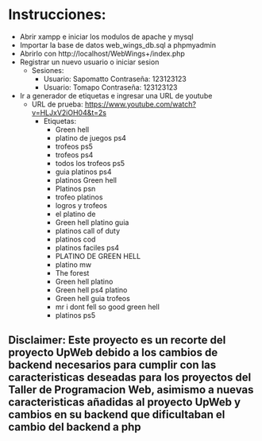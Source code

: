 # Instrucciones:
- Abrir xampp e iniciar los modulos de apache y mysql
- Importar la base de datos web_wings_db.sql a phpmyadmin
- Abrirlo con http://localhost/WebWings+/index.php
- Registrar un nuevo usuario o iniciar sesion
  - Sesiones:
    - Usuario: Sapomatto Contraseña: 123123123
    - Usuario: Tomapo Contraseña: 123123123
- Ir a generador de etiquetas e ingresar una URL de youtube
  - URL de prueba: https://www.youtube.com/watch?v=HLJxV2iOH04&t=2s
    - Etiquetas:
      - Green hell
      - platino de juegos ps4
      - trofeos ps5
      - trofeos ps4
      - todos los trofeos ps5
      - guia platinos ps4
      - platinos Green hell
      - Platinos psn
      - trofeo platinos
      - logros y trofeos
      - el platino de
      - Green hell platino guia
      - platinos call of duty
      - platinos cod
      - platinos faciles ps4
      - PLATINO DE GREEN HELL
      - platino mw
      - The forest
      - Green hell platino
      - Green hell ps4 platino
      - Green hell guia trofeos
      - mr i dont fell so good green hell
      - platinos ps5

## Disclaimer: Este proyecto es un recorte del proyecto UpWeb debido a los cambios de backend necesarios para cumplir con las caracteristicas deseadas para los proyectos del Taller de Programacion Web, asimismo a nuevas caracteristicas añadidas al proyecto UpWeb y cambios en su backend que dificultaban el cambio del backend a php
